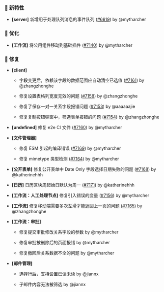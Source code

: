 ### 🎉 新特性

- **[server]** 新增用于处理队列消息的事件队列 ([#6819](https://github.com/nocobase/nocobase/pull/6819)) by @mytharcher

### 🚀 优化

- **[工作流]** 将公用组件移动到基础插件 ([#7140](https://github.com/nocobase/nocobase/pull/7140)) by @mytharcher

### 🐛 修复

- **[client]**
  - 字段变更后，依赖该字段的数据范围应自动清空已选值 ([#7161](https://github.com/nocobase/nocobase/pull/7161)) by @zhangzhonghe

  - 修复设置表格列宽度无效的问题 ([#7158](https://github.com/nocobase/nocobase/pull/7158)) by @zhangzhonghe

  - 修复了保存一对一关系字段报错问题 ([#7153](https://github.com/nocobase/nocobase/pull/7153)) by @aaaaaajie

  - 修复复制按钮弹窗中，筛选表单报错的问题 ([#7154](https://github.com/nocobase/nocobase/pull/7154)) by @zhangzhonghe

- **[undefined]** 修复 e2e CI 文件 ([#7160](https://github.com/nocobase/nocobase/pull/7160)) by @mytharcher

- **[文件管理器]**
  - 修复 ESM 引起的编译错误 ([#7169](https://github.com/nocobase/nocobase/pull/7169)) by @mytharcher

  - 修复 mimetype 类型检测 ([#7164](https://github.com/nocobase/nocobase/pull/7164)) by @mytharcher

- **[公开表单]** 修复公开表单中 Date Only 字段选择日期失败的问题 ([#7168](https://github.com/nocobase/nocobase/pull/7168)) by @katherinehhh

- **[日历]** 日历区块周起始日默认为周一 ([#7171](https://github.com/nocobase/nocobase/pull/7171)) by @katherinehhh

- **[工作流：人工处理节点]** 修复引入错误的变量 ([#7156](https://github.com/nocobase/nocobase/pull/7156)) by @mytharcher

- **[工作流]** 修复移动端需要多次左滑才能返回上一页的问题 ([#7165](https://github.com/nocobase/nocobase/pull/7165)) by @zhangzhonghe

- **[工作流：审批]**
  - 修复提交审批修改关系字段的参数 by @mytharcher

  - 修复审批被删除后的页面报错 by @mytharcher

  - 修复撤回后关系数据不全的问题 by @mytharcher

- **[邮件管理]**
  - 选择行后，支持设置已读未读 by @jiannx

  - 子邮件内容无法被筛选 by @jiannx

